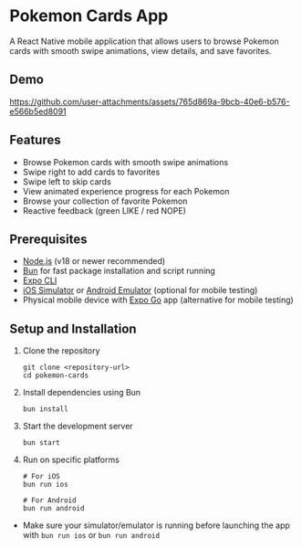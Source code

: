 # Pokemon Cards App

A React Native mobile application that allows users to browse Pokemon cards with smooth swipe animations, view details, and save favorites.

## Demo

https://github.com/user-attachments/assets/765d869a-9bcb-40e6-b576-e566b5ed8091

## Features

- Browse Pokemon cards with smooth swipe animations
- Swipe right to add cards to favorites
- Swipe left to skip cards
- View animated experience progress for each Pokemon
- Browse your collection of favorite Pokemon
- Reactive feedback (green LIKE / red NOPE)

## Prerequisites

- [Node.js](https://nodejs.org/) (v18 or newer recommended)
- [Bun](https://bun.sh/) for fast package installation and script running
- [Expo CLI](https://docs.expo.dev/get-started/installation/)
- [iOS Simulator](https://developer.apple.com/documentation/xcode/running-your-app-in-simulator-or-on-a-device) or [Android Emulator](https://developer.android.com/studio/run/emulator) (optional for mobile testing)
- Physical mobile device with [Expo Go](https://expo.dev/client) app (alternative for mobile testing)

## Setup and Installation

1. Clone the repository
   ```
   git clone <repository-url>
   cd pokemon-cards
   ```

2. Install dependencies using Bun
   ```
   bun install
   ```

3. Start the development server
   ```
   bun start
   ```

4. Run on specific platforms
   ```
   # For iOS
   bun run ios
   
   # For Android
   bun run android
   ```

- Make sure your simulator/emulator is running before launching the app with `bun run ios` or `bun run android`
